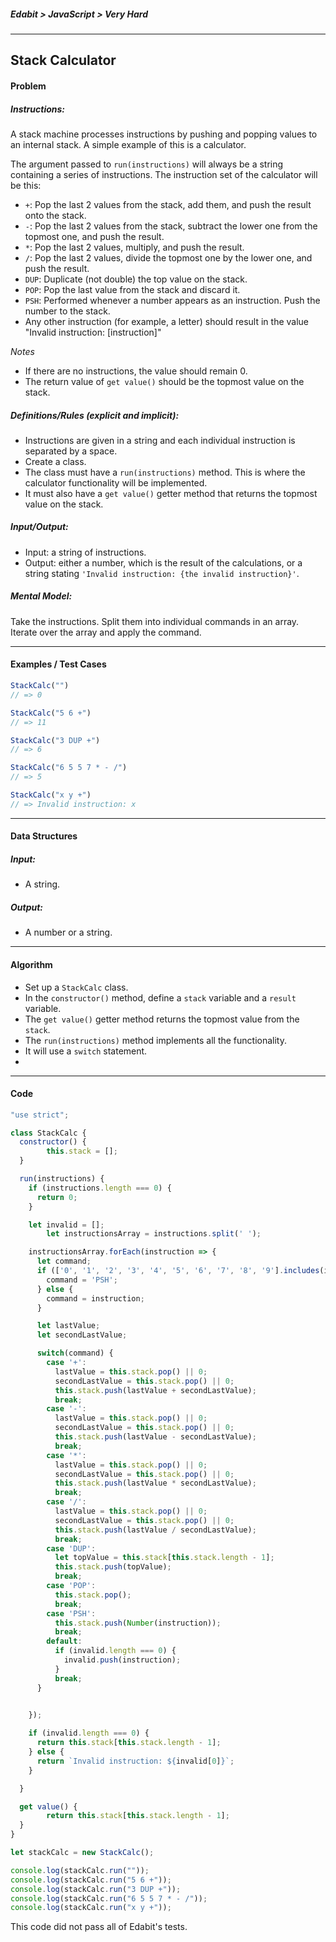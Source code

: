 ##### Edabit > JavaScript > Very Hard

---

## Stack Calculator

#### Problem

##### Instructions:

A stack machine processes instructions by pushing and popping values to an internal stack. A simple example of this is a calculator.

The argument passed to `run(instructions)` will always be a string containing a series of instructions.
The instruction set of the calculator will be this:

- `+`: Pop the last 2 values from the stack, add them, and push the result onto the stack.
- `-`: Pop the last 2 values from the stack, subtract the lower one from the topmost one, and push the result.
- `*`: Pop the last 2 values, multiply, and push the result.
- `/`: Pop the last 2 values, divide the topmost one by the lower one, and push the result.
- `DUP`: Duplicate (not double) the top value on the stack.
- `POP`: Pop the last value from the stack and discard it.
- `PSH`: Performed whenever a number appears as an instruction. Push the number to the stack.
- Any other instruction (for example, a letter) should result in the value "Invalid instruction: [instruction]"

_Notes_

- If there are no instructions, the value should remain 0.
- The return value of `get value()` should be the topmost value on the stack.

##### Definitions/Rules (explicit and implicit):

* Instructions are given in a string and each individual instruction is separated by a space.
* Create a class.
* The class must have a `run(instructions)` method. This is where the calculator functionality will be implemented.
* It must also have a `get value()` getter method that returns the topmost value on the stack.

##### Input/Output:

* Input: a string of instructions.
* Output: either a number, which is the result of the calculations, or a string stating `'Invalid instruction: {the invalid instruction}'`.

##### Mental Model:

Take the instructions. Split them into individual commands in an array. Iterate over the array and apply the command.

---

#### Examples / Test Cases

```javascript
StackCalc("")
// => 0

StackCalc("5 6 +")
// => 11

StackCalc("3 DUP +")
// => 6

StackCalc("6 5 5 7 * - /")
// => 5

StackCalc("x y +")
// => Invalid instruction: x
```

---

#### Data Structures

##### Input:

* A string.

##### Output:

* A number or a string.

---

#### Algorithm

* Set up a `StackCalc` class.
* In the `constructor()` method, define a `stack` variable and a `result` variable.
* The `get value()` getter method returns the topmost value from the `stack`.
* The `run(instructions)` method implements all the functionality.
* It will use a `switch` statement.
* 

---

#### Code

```javascript
"use strict";

class StackCalc {
  constructor() {
		this.stack = [];
  }

  run(instructions) {
    if (instructions.length === 0) {
      return 0;
    }

    let invalid = [];
		let instructionsArray = instructions.split(' ');

    instructionsArray.forEach(instruction => {
      let command;
      if (['0', '1', '2', '3', '4', '5', '6', '7', '8', '9'].includes(instruction)) {
        command = 'PSH';
      } else {
        command = instruction;
      }

      let lastValue;
      let secondLastValue;

      switch(command) {
        case '+':
          lastValue = this.stack.pop() || 0;
          secondLastValue = this.stack.pop() || 0;
          this.stack.push(lastValue + secondLastValue);
          break;
        case '-':
          lastValue = this.stack.pop() || 0;
          secondLastValue = this.stack.pop() || 0;
          this.stack.push(lastValue - secondLastValue);
          break;
        case '*':
          lastValue = this.stack.pop() || 0;
          secondLastValue = this.stack.pop() || 0;
          this.stack.push(lastValue * secondLastValue);
          break;
        case '/':
          lastValue = this.stack.pop() || 0;
          secondLastValue = this.stack.pop() || 0;
          this.stack.push(lastValue / secondLastValue);
          break;
        case 'DUP':
          let topValue = this.stack[this.stack.length - 1];
          this.stack.push(topValue);
          break;
        case 'POP':
          this.stack.pop();
          break;
        case 'PSH':
          this.stack.push(Number(instruction));
          break;
        default:
          if (invalid.length === 0) {
            invalid.push(instruction);
          }
          break;
      }
      

    });

    if (invalid.length === 0) {
      return this.stack[this.stack.length - 1];
    } else {
      return `Invalid instruction: ${invalid[0]}`;
    }

  }

  get value() {
		return this.stack[this.stack.length - 1];
  }
}

let stackCalc = new StackCalc();

console.log(stackCalc.run(""));
console.log(stackCalc.run("5 6 +"));
console.log(stackCalc.run("3 DUP +"));
console.log(stackCalc.run("6 5 5 7 * - /"));
console.log(stackCalc.run("x y +"));
```

This code did not pass all of Edabit's tests.

